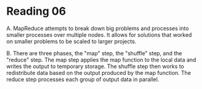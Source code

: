 Reading 06
==========

A. MapReduce attempts to break down big problems and processes into smaller processes over multiple nodes. It allows for solutions that worked on smaller problems to be scaled to larger projects. 

B. There are three phases, the "map" step, the "shuffle" step, and the "reduce" step. The map step applies the map function to the local data and writes the output to temporary storage. The shuffle step then works to redistribute data based on the output produced by the map function. The reduce step processes each group of output data in parallel. 
